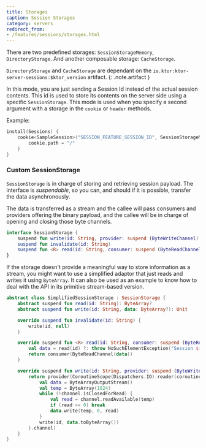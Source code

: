 ```yaml
---
title: Storages
caption: Session Storages
category: servers
redirect_from:
- /features/sessions/storages.html
---
```


There are two predefined storages: `SessionStorageMemory`, `DirectoryStorage`. And another composable storage: `CacheStorage`.

`DirectoryStorage` and `CacheStorage` are dependant on the `io.ktor:ktor-server-sessions:$ktor_version` artifact.
{: .note.artifact } 

In this mode, you are just sending a Session Id instead of the actual session contents.
This id is used to store its contents on the server side using a specific `SessionStorage`.
This mode is used when you specify a second argument with a storage in the `cookie` or `header` methods.

Example:

```kotlin
install(Sessions) {
    cookie<SampleSession>("SESSION_FEATURE_SESSION_ID", SessionStorageMemory()) {
        cookie.path = "/"
    }
}
```


### Custom SessionStorage

`SessionStorage` is in charge of storing and retrieving session payload. The interface is *suspendable*,
so you can, and should if it is possible, transfer the data asynchronously.

The data is transferred as a stream and the callee will pass consumers and providers offering the binary payload,
and the callee will be in charge of opening and closing those byte channels.

```kotlin
interface SessionStorage {
    suspend fun write(id: String, provider: suspend (ByteWriteChannel) -> Unit)
    suspend fun invalidate(id: String)
    suspend fun <R> read(id: String, consumer: suspend (ByteReadChannel) -> R): R
}
```

If the storage doesn't provide a meaningful way to store information as a stream, you might want to use
a simplified adaptor that just reads and writes it using `ByteArray`. It can also be used as an example to know
how to deal with the API in its primitive stream-based version.

```kotlin
abstract class SimplifiedSessionStorage : SessionStorage {
    abstract suspend fun read(id: String): ByteArray?
    abstract suspend fun write(id: String, data: ByteArray?): Unit

    override suspend fun invalidate(id: String) {
        write(id, null)
    }

    override suspend fun <R> read(id: String, consumer: suspend (ByteReadChannel) -> R): R {
        val data = read(id) ?: throw NoSuchElementException("Session $id not found")
        return consumer(ByteReadChannel(data))
    }

    override suspend fun write(id: String, provider: suspend (ByteWriteChannel) -> Unit) {
        return provider(CoroutineScope(Dispatchers.IO).reader(coroutineContext, autoFlush = true) {
            val data = ByteArrayOutputStream()
            val temp = ByteArray(1024)
            while (!channel.isClosedForRead) {
                val read = channel.readAvailable(temp)
                if (read <= 0) break
                data.write(temp, 0, read)
            }
            write(id, data.toByteArray())
        }.channel)
    }
}
```